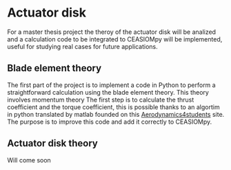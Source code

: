Actuator disk
============
For a master thesis project the theroy of the actuator disk will be analized and a calculation code to be integrated to CEASIOMpy will be implemented, useful for studying real cases for future applications.

Blade element theory 
--------------------

The first part of the project is to implement a code in Python to perform a straightforward calculation using the blade element theory. This theory involves momentum theory 
The first step is to calculate the thrust coefficient and the torque coefficient, this is possible thanks to an algortim in python translated by matlab founded on this [Aerodynamics4students](http://www.aerodynamics4students.com/propulsion/blade-element-propeller-theory.php) site.
The purpose is to improve this code and add it correctly to CEASIOMpy.

Actuator disk theory
--------------------

Will come soon
